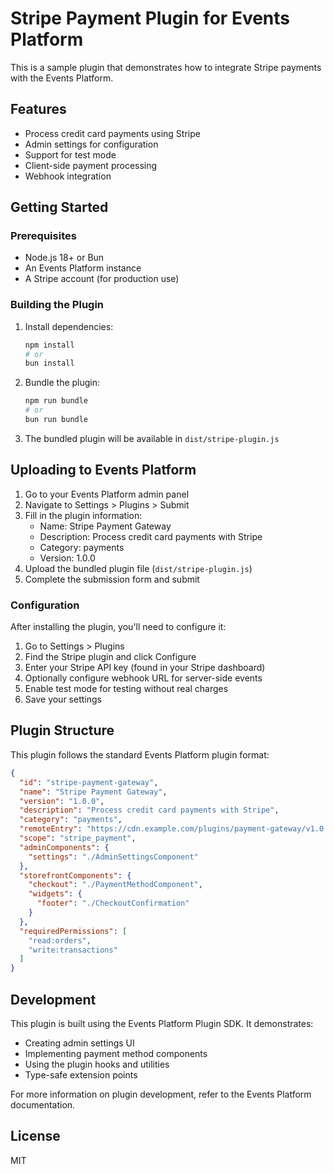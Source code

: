 # Stripe Payment Plugin for Events Platform

This is a sample plugin that demonstrates how to integrate Stripe payments with the Events Platform.

## Features

- Process credit card payments using Stripe
- Admin settings for configuration
- Support for test mode
- Client-side payment processing
- Webhook integration

## Getting Started

### Prerequisites

- Node.js 18+ or Bun
- An Events Platform instance
- A Stripe account (for production use)

### Building the Plugin

1. Install dependencies:
   ```bash
   npm install
   # or
   bun install
   ```

2. Bundle the plugin:
   ```bash
   npm run bundle
   # or
   bun run bundle
   ```

3. The bundled plugin will be available in `dist/stripe-plugin.js`

## Uploading to Events Platform

1. Go to your Events Platform admin panel
2. Navigate to Settings > Plugins > Submit
3. Fill in the plugin information:
   - Name: Stripe Payment Gateway
   - Description: Process credit card payments with Stripe
   - Category: payments
   - Version: 1.0.0
4. Upload the bundled plugin file (`dist/stripe-plugin.js`)
5. Complete the submission form and submit

### Configuration

After installing the plugin, you'll need to configure it:

1. Go to Settings > Plugins
2. Find the Stripe plugin and click Configure
3. Enter your Stripe API key (found in your Stripe dashboard)
4. Optionally configure webhook URL for server-side events
5. Enable test mode for testing without real charges
6. Save your settings

## Plugin Structure

This plugin follows the standard Events Platform plugin format:

```json
{
  "id": "stripe-payment-gateway",
  "name": "Stripe Payment Gateway",
  "version": "1.0.0",
  "description": "Process credit card payments with Stripe",
  "category": "payments",
  "remoteEntry": "https://cdn.example.com/plugins/payment-gateway/v1.0.0/remoteEntry.js",
  "scope": "stripe_payment",
  "adminComponents": {
    "settings": "./AdminSettingsComponent"
  },
  "storefrontComponents": {
    "checkout": "./PaymentMethodComponent",
    "widgets": {
      "footer": "./CheckoutConfirmation"
    }
  },
  "requiredPermissions": [
    "read:orders",
    "write:transactions"
  ]
}
```

## Development

This plugin is built using the Events Platform Plugin SDK. It demonstrates:

- Creating admin settings UI
- Implementing payment method components
- Using the plugin hooks and utilities
- Type-safe extension points

For more information on plugin development, refer to the Events Platform documentation.

## License

MIT 